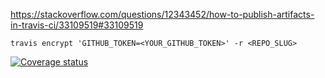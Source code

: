 

https://stackoverflow.com/questions/12343452/how-to-publish-artifacts-in-travis-ci/33109519#33109519


`travis encrypt 'GITHUB_TOKEN=<YOUR_GITHUB_TOKEN>' -r <REPO_SLUG>`
 
[![Coverage status](https://codecov.io/gh/chasemc/autoReportR/branch/master/graph/badge.svg)](https://codecov.io/github/chasemc/autoReportR?branch=master)  
  
 
